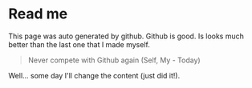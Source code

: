 Read me
=======

This page was auto generated by github. Github is good. Is looks much better than the last one that I made myself.

> Never compete with Github again (Self, My - Today)

Well... some day I'll change the content (just did it!).
